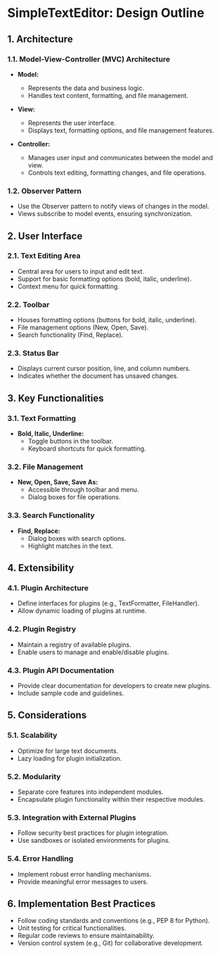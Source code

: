 # SimpleTextEditor: Design Outline

## 1. Architecture

### 1.1. Model-View-Controller (MVC) Architecture

- **Model:**
  - Represents the data and business logic.
  - Handles text content, formatting, and file management.

- **View:**
  - Represents the user interface.
  - Displays text, formatting options, and file management features.

- **Controller:**
  - Manages user input and communicates between the model and view.
  - Controls text editing, formatting changes, and file operations.

### 1.2. Observer Pattern

- Use the Observer pattern to notify views of changes in the model.
- Views subscribe to model events, ensuring synchronization.

## 2. User Interface

### 2.1. Text Editing Area

- Central area for users to input and edit text.
- Support for basic formatting options (bold, italic, underline).
- Context menu for quick formatting.

### 2.2. Toolbar

- Houses formatting options (buttons for bold, italic, underline).
- File management options (New, Open, Save).
- Search functionality (Find, Replace).

### 2.3. Status Bar

- Displays current cursor position, line, and column numbers.
- Indicates whether the document has unsaved changes.

## 3. Key Functionalities

### 3.1. Text Formatting

- **Bold, Italic, Underline:**
  - Toggle buttons in the toolbar.
  - Keyboard shortcuts for quick formatting.

### 3.2. File Management

- **New, Open, Save, Save As:**
  - Accessible through toolbar and menu.
  - Dialog boxes for file operations.

### 3.3. Search Functionality

- **Find, Replace:**
  - Dialog boxes with search options.
  - Highlight matches in the text.

## 4. Extensibility

### 4.1. Plugin Architecture

- Define interfaces for plugins (e.g., TextFormatter, FileHandler).
- Allow dynamic loading of plugins at runtime.

### 4.2. Plugin Registry

- Maintain a registry of available plugins.
- Enable users to manage and enable/disable plugins.

### 4.3. Plugin API Documentation

- Provide clear documentation for developers to create new plugins.
- Include sample code and guidelines.

## 5. Considerations

### 5.1. Scalability

- Optimize for large text documents.
- Lazy loading for plugin initialization.

### 5.2. Modularity

- Separate core features into independent modules.
- Encapsulate plugin functionality within their respective modules.

### 5.3. Integration with External Plugins

- Follow security best practices for plugin integration.
- Use sandboxes or isolated environments for plugins.

### 5.4. Error Handling

- Implement robust error handling mechanisms.
- Provide meaningful error messages to users.

## 6. Implementation Best Practices

- Follow coding standards and conventions (e.g., PEP 8 for Python).
- Unit testing for critical functionalities.
- Regular code reviews to ensure maintainability.
- Version control system (e.g., Git) for collaborative development.
